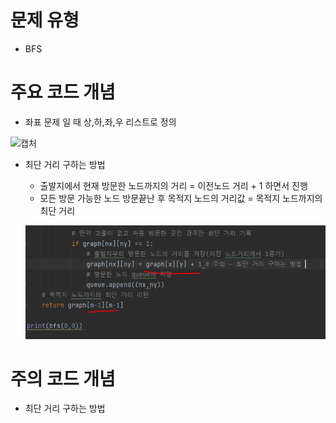 # 문제 유형 
- BFS

# 주요 코드 개념
- 좌표 문제 일 때 상,하,좌,우 리스트로 정의

![캡처](https://user-images.githubusercontent.com/25860354/160046927-cea8051d-97e5-480b-ab4f-f8b0ff748959.JPG)

- 최단 거리 구하는 방법 
  - 출발지에서 현재 방문한 노드까지의 거리 = 이전노드 거리 + 1 하면서 진행 
  - 모든 방문 가능한 노드 방문끝난 후 목적지 노드의 거리값 = 목적지 노드까지의 최단 거리

  ![img.png](캡처/img_2.png)

# 주의 코드 개념
- 최단 거리 구하는 방법 